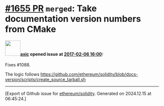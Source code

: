 # [\#1655 PR](https://github.com/ethereum/solidity/pull/1655) `merged`: Take documentation version numbers from CMake

#### <img src="https://avatars.githubusercontent.com/u/20340?v=4" width="50">[axic](https://github.com/axic) opened issue at [2017-02-06 16:00](https://github.com/ethereum/solidity/pull/1655):

Fixes #1088.

The logic follows https://github.com/ethereum/solidity/blob/docs-version/scripts/create_source_tarball.sh




-------------------------------------------------------------------------------



[Export of Github issue for [ethereum/solidity](https://github.com/ethereum/solidity). Generated on 2024.12.15 at 06:45:24.]
